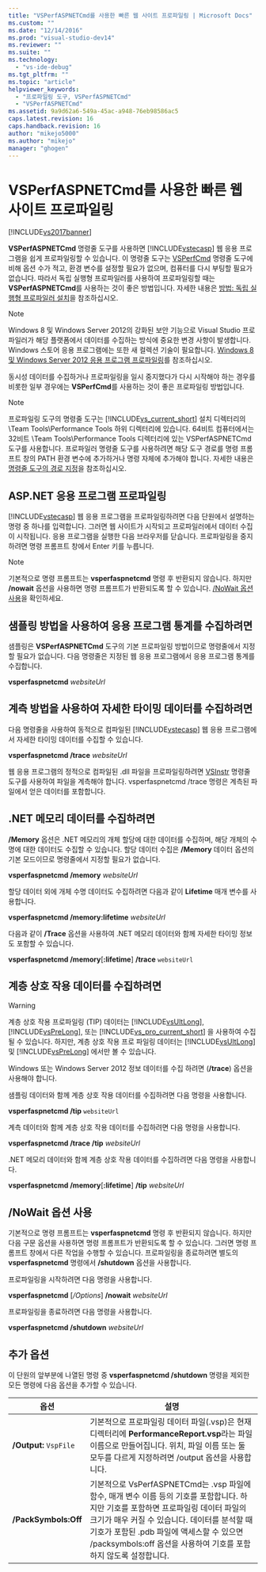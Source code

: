 ```yaml
---
title: "VSPerfASPNETCmd를 사용한 빠른 웹 사이트 프로파일링 | Microsoft Docs"
ms.custom: ""
ms.date: "12/14/2016"
ms.prod: "visual-studio-dev14"
ms.reviewer: ""
ms.suite: ""
ms.technology: 
  - "vs-ide-debug"
ms.tgt_pltfrm: ""
ms.topic: "article"
helpviewer_keywords: 
  - "프로파일링 도구, VSPerfASPNETCmd"
  - "VSPerfASPNETCmd"
ms.assetid: 9a9d62a6-549a-45ac-a948-76eb98586ac5
caps.latest.revision: 16
caps.handback.revision: 16
author: "mikejo5000"
ms.author: "mikejo"
manager: "ghogen"
---
```

# VSPerfASPNETCmd를 사용한 빠른 웹 사이트 프로파일링
[!INCLUDE[vs2017banner](../code-quality/includes/vs2017banner.md)]

**VSPerfASPNETCmd** 명령줄 도구를 사용하면 [!INCLUDE[vstecasp](../code-quality/includes/vstecasp_md.md)] 웹 응용 프로그램을 쉽게 프로파일링할 수 있습니다.  이 명령줄 도구는 [VSPerfCmd](../profiling/vsperfcmd.md) 명령줄 도구에 비해 옵션 수가 적고, 환경 변수를 설정할 필요가 없으며, 컴퓨터를 다시 부팅할 필요가 없습니다.  따라서 독립 실행형 프로파일러를 사용하여 프로파일링할 때는 **VSPerfASPNETCmd**를 사용하는 것이 좋은 방법입니다.  자세한 내용은 [방법: 독립 실행형 프로파일러 설치](../profiling/how-to-install-the-stand-alone-profiler.md)을 참조하십시오.  
  
> [!NOTE]
>  Windows 8 및 Windows Server 2012의 강화된 보안 기능으로 Visual Studio 프로파일러가 해당 플랫폼에서 데이터를 수집하는 방식에 중요한 변경 사항이 발생합니다.  Windows 스토어 응용 프로그램에는 또한 새 컬렉션 기술이 필요합니다.  [Windows 8 및 Windows Server 2012 응용 프로그램 프로파일링](../profiling/performance-tools-on-windows-8-and-windows-server-2012-applications.md)를 참조하십시오.  
  
 동시성 데이터를 수집하거나 프로파일링을 일시 중지했다가 다시 시작해야 하는 경우를 비롯한 일부 경우에는 **VSPerfCmd**를 사용하는 것이 좋은 프로파일링 방법입니다.  
  
> [!NOTE]
>  프로파일링 도구의 명령줄 도구는 [!INCLUDE[vs_current_short](../code-quality/includes/vs_current_short_md.md)] 설치 디렉터리의 \\Team Tools\\Performance Tools 하위 디렉터리에 있습니다.  64비트 컴퓨터에서는 32비트 \\Team Tools\\Performance Tools 디렉터리에 있는 VSPerfASPNETCmd 도구를 사용합니다.  프로파일러 명령줄 도구를 사용하려면 해당 도구 경로를 명령 프롬프트 창의 PATH 환경 변수에 추가하거나 명령 자체에 추가해야 합니다.  자세한 내용은 [명령줄 도구의 경로 지정](../profiling/specifying-the-path-to-profiling-tools-command-line-tools.md)을 참조하십시오.  
  
## ASP.NET 응용 프로그램 프로파일링  
 [!INCLUDE[vstecasp](../code-quality/includes/vstecasp_md.md)] 웹 응용 프로그램을 프로파일링하려면 다음 단원에서 설명하는 명령 중 하나를 입력합니다.  그러면 웹 사이트가 시작되고 프로파일러에서 데이터 수집이 시작됩니다.  응용 프로그램을 실행한 다음 브라우저를 닫습니다.  프로파일링을 중지하려면 명령 프롬프트 창에서 Enter 키를 누릅니다.  
  
> [!NOTE]
>  기본적으로 명령 프롬프트는 **vsperfaspnetcmd** 명령 후 반환되지 않습니다.  하지만 **\/nowait** 옵션을 사용하면 명령 프롬프트가 반환되도록 할 수 있습니다.  [/NoWait 옵션 사용](#UsingNoWait)을 확인하세요.  
  
## 샘플링 방법을 사용하여 응용 프로그램 통계를 수집하려면  
 샘플링은 **VSPerfASPNETCmd** 도구의 기본 프로파일링 방법이므로 명령줄에서 지정할 필요가 없습니다.  다음 명령줄은 지정된 웹 응용 프로그램에서 응용 프로그램 통계를 수집합니다.  
  
 **vsperfaspnetcmd**  *websiteUrl*  
  
## 계측 방법을 사용하여 자세한 타이밍 데이터를 수집하려면  
 다음 명령줄을 사용하여 동적으로 컴파일된 [!INCLUDE[vstecasp](../code-quality/includes/vstecasp_md.md)] 웹 응용 프로그램에서 자세한 타이밍 데이터를 수집할 수 있습니다.  
  
 **vsperfaspnetcmd \/trace**  *websiteUrl*  
  
 웹 응용 프로그램의 정적으로 컴파일된 .dll 파일을 프로파일링하려면 [VSInstr](../profiling/vsinstr.md) 명령줄 도구를 사용하여 파일을 계측해야 합니다.  vsperfaspnetcmd \/trace 명령은 계측된 파일에서 얻은 데이터를 포함합니다.  
  
## .NET 메모리 데이터를 수집하려면  
 **\/Memory** 옵션은 .NET 메모리의 개체 할당에 대한 데이터를 수집하며, 해당 개체의 수명에 대한 데이터도 수집할 수 있습니다.  할당 데이터 수집은 **\/Memory** 데이터 옵션의 기본 모드이므로 명령줄에서 지정할 필요가 없습니다.  
  
 **vsperfaspnetcmd \/memory** *websiteUrl*  
  
 할당 데이터 외에 개체 수명 데이터도 수집하려면 다음과 같이 **Lifetime** 매개 변수를 사용합니다.  
  
 **vsperfaspnetcmd \/memory:lifetime** *websiteUrl*  
  
 다음과 같이 **\/Trace** 옵션을 사용하여 .NET 메모리 데이터와 함께 자세한 타이밍 정보도 포함할 수 있습니다.  
  
 **vsperfaspnetcmd \/memory**\[**:lifetime**\] **\/trace** `websiteUrl`  
  
## 계층 상호 작용 데이터를 수집하려면  
  
> [!WARNING]
>  계층 상호 작용 프로파일링 \(TIP\) 데이터는 [!INCLUDE[vsUltLong](../code-quality/includes/vsultlong_md.md)], [!INCLUDE[vsPreLong](../code-quality/includes/vsprelong_md.md)], 또는 [!INCLUDE[vs_pro_current_short](../profiling/includes/vs_pro_current_short_md.md)] 을 사용하여 수집 될 수 있습니다.  하지만, 계층 상호 작용 프로 파일링 데이터는 [!INCLUDE[vsUltLong](../code-quality/includes/vsultlong_md.md)] 및 [!INCLUDE[vsPreLong](../code-quality/includes/vsprelong_md.md)] 에서만 볼 수 있습니다.  
>   
>  Windows 또는 Windows Server 2012 정보 데이터를 수집 하려면 \(**\/trace**\) 옵션을 사용해야 합니다.  
  
 샘플링 데이터와 함께 계층 상호 작용 데이터를 수집하려면 다음 명령을 사용합니다.  
  
 **vsperfaspnetcmd \/tip** `websiteUrl`  
  
 계측 데이터와 함께 계층 상호 작용 데이터를 수집하려면 다음 명령을 사용합니다.  
  
 **vsperfaspnetcmd \/trace \/tip** *websiteUrl*  
  
 .NET 메모리 데이터와 함께 계층 상호 작용 데이터를 수집하려면 다음 명령을 사용합니다.  
  
 **vsperfaspnetcmd \/memory**\[**:lifetime**\] **\/tip** *websiteUrl*  
  
##  <a name="UsingNoWait"></a> \/NoWait 옵션 사용  
 기본적으로 명령 프롬프트는 **vsperfaspnetcmd** 명령 후 반환되지 않습니다.  하지만 다음 구문 옵션을 사용하면 명령 프롬프트가 반환되도록 할 수 있습니다.  그러면 명령 프롬프트 창에서 다른 작업을 수행할 수 있습니다.  프로파일링을 종료하려면 별도의 **vsperfaspnetcmd** 명령에서 **\/shutdown** 옵션을 사용합니다.  
  
 프로파일링을 시작하려면 다음 명령을 사용합니다.  
  
 **vsperfaspnetcmd** \[*\/Options*\] **\/nowait** *websiteUrl*  
  
 프로파일링을 종료하려면 다음 명령을 사용합니다.  
  
 **vsperfaspnetcmd \/shutdown** *websiteUrl*  
  
## 추가 옵션  
 이 단원의 앞부분에 나열된 명령 중 **vsperfaspnetcmd \/shutdown** 명령을 제외한 모든 명령에 다음 옵션을 추가할 수 있습니다.  
  
|옵션|설명|  
|--------|--------|  
|**\/Output:** `VspFile`|기본적으로 프로파일링 데이터 파일\(.vsp\)은 현재 디렉터리에 **PerformanceReport.vsp**라는 파일 이름으로 만들어집니다.  위치, 파일 이름 또는 둘 모두를 다르게 지정하려면 \/output 옵션을 사용합니다.|  
|**\/PackSymbols:Off**|기본적으로 VsPerfASPNETCmd는 .vsp 파일에 함수, 매개 변수 이름 등의 기호를 포함합니다.  하지만 기호를 포함하면 프로파일링 데이터 파일의 크기가 매우 커질 수 있습니다.  데이터를 분석할 때 기호가 포함된 .pdb 파일에 액세스할 수 있으면 \/packsymbols:off 옵션을 사용하여 기호를 포함하지 않도록 설정합니다.|